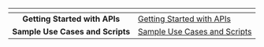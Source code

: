 <table data-view="cards" data-full-width="false">
  <thead>
    <tr>
      <th align="center" data-card-cover></th>
      <th data-hidden data-card-target data-type="content-ref"></th>
    </tr>
  </thead>
  <tbody>
    <tr>
      <td align="center"><strong>Getting Started with APIs</strong></td>
      <td><a href="api/getting-started-with-api.md">Getting Started with APIs</a></td>
    </tr>
    <tr>
      <td align="center"><strong>Sample Use Cases and Scripts</strong></td>
      <td><a href="api/sample-use-cases.md">Sample Use Cases and Scripts</a></td>
    </tr>
  </tbody>
</table>
